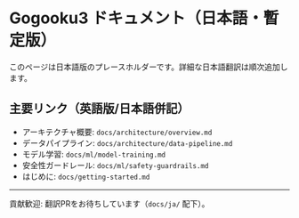 # Gogooku3 ドキュメント（日本語・暫定版）

このページは日本語版のプレースホルダーです。詳細な日本語翻訳は順次追加します。

## 主要リンク（英語版/日本語併記）
- アーキテクチャ概要: `docs/architecture/overview.md`
- データパイプライン: `docs/architecture/data-pipeline.md`
- モデル学習: `docs/ml/model-training.md`
- 安全性ガードレール: `docs/ml/safety-guardrails.md`
- はじめに: `docs/getting-started.md`

---

貢献歓迎: 翻訳PRをお待ちしています（`docs/ja/` 配下）。


